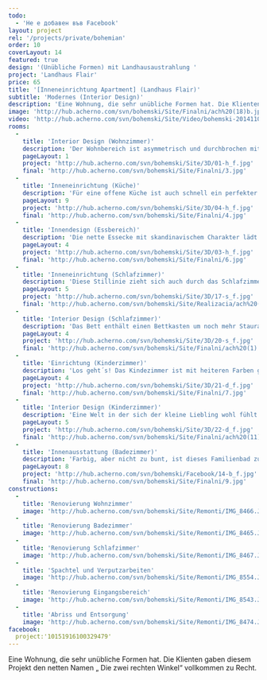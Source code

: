 ```yaml
---
todo: 
  - 'Не е добавен във Facebook'
layout: project
rel: '/projects/private/bohemian' 
order: 10
coverLayout: 14
featured: true
design: '(Unübliche Formen) mit Landhausaustrahlung '
project: 'Landhaus Flair'
price: 65
title: '[Inneneinrichtung Apartment] (Landhaus Flair)'
subtitle: 'Modernes (Interior Design)'
description: 'Eine Wohnung, die sehr unübliche Formen hat. Die Klienten gaben diesem Projekt den netten Namen „ Die zwei rechten Winkel“ vollkommen zu Recht.'
image: 'http://hub.acherno.com/svn/bohemski/Site/Finalni/ach%20(18)b.jpg'
video: 'http://hub.acherno.com/svn/bohemski/Site/Video/bohemski-20141103-hd.mp4'
rooms:
  -
    title: 'Interior Design (Wohnzimmer)'
    description: 'Der Wohnbereich ist asymmetrisch und durchbrochen mit Säulen. Das macht ihn auf der einen Seite einzigartig und inspirierend, aber auf der anderen Seite sehr anspruchsvoll zu gestallten.'
    pageLayout: 1
    project: 'http://hub.acherno.com/svn/bohemski/Site/3D/01-h_f.jpg'
    final: 'http://hub.acherno.com/svn/bohemski/Site/Finalni/3.jpg'
  -
    title: 'Inneneinrichtung (Küche)'
    description: 'Für eine offene Küche ist auch schnell ein perfekter Platz zwischen einer Säule und der Rückwand  gefunden. Die neue Kochstelle glänzt im angesagten Landhausstil.'
    pageLayout: 9
    project: 'http://hub.acherno.com/svn/bohemski/Site/3D/04-h_f.jpg'
    final: 'http://hub.acherno.com/svn/bohemski/Site/Finalni/4.jpg'
  -
    title: 'Innendesign (Essbereich)'
    description: 'Die nette Essecke mit skandinavischem Charakter lädt die ganze Familie zum leckeren Essen ein.'
    pageLayout: 4
    project: 'http://hub.acherno.com/svn/bohemski/Site/3D/03-h_f.jpg'
    final: 'http://hub.acherno.com/svn/bohemski/Site/Finalni/6.jpg'
  -
    title: 'Inneneinrichtung (Schlafzimmer)'
    description: 'Diese Stillinie zieht sich auch durch das Schlafzimmer. Hier ist alles in freundlichen Farben gehalten und hell. Die Möbel sind praktisch und bequem in unkompliziertem Design.'
    pageLayout: 5
    project: 'http://hub.acherno.com/svn/bohemski/Site/3D/17-s_f.jpg'
    final: 'http://hub.acherno.com/svn/bohemski/Site/Realizacia/ach%20(2).jpg'
  -
    title: 'Interior Design (Schlafzimmer)'
    description: 'Das Bett enthält einen Bettkasten um noch mehr Stauraum zu schaffen. So wirkt der Raum noch aufgeräumter und ruhiger.'
    pageLayout: 4
    project: 'http://hub.acherno.com/svn/bohemski/Site/3D/20-s_f.jpg'
    final: 'http://hub.acherno.com/svn/bohemski/Site/Finalni/ach%20(1).jpg'
  -
    title: 'Einrichtung (Kinderzimmer)'
    description: 'Los geht´s! Das Kindezimmer ist mit heiteren Farben gestrichen. Eine Rutsche, eine geräumige Spielecke und lustige Tiermotive an der Wand sorgen für eine ausgelassene Stimmung.'
    pageLayout: 4
    project: 'http://hub.acherno.com/svn/bohemski/Site/3D/21-d_f.jpg'
    final: 'http://hub.acherno.com/svn/bohemski/Site/Finalni/7.jpg'
  -
    title: 'Interior Design (Kinderzimmer)'
    description: 'Eine Welt in der sich der kleine Liebling wohl fühlt und unbesorgt spielen kann.'
    pageLayout: 5
    project: 'http://hub.acherno.com/svn/bohemski/Site/3D/22-d_f.jpg'
    final: 'http://hub.acherno.com/svn/bohemski/Site/Finalni/ach%20(11).jpg'
  -
    title: 'Innenausstattung (Badezimmer)'
    description: 'Farbig, aber nicht zu bunt, ist dieses Familienbad zugleich praktisch und elegant.'
    pageLayout: 8
    project: 'http://hub.acherno.com/svn/bohemski/Facebook/14-b_f.jpg'
    final: 'http://hub.acherno.com/svn/bohemski/Site/Finalni/9.jpg'
constructions:
  - 
    title: 'Renovierung Wohnzimmer'
    image: 'http://hub.acherno.com/svn/bohemski/Site/Remonti/IMG_8466.JPG'
  - 
    title: 'Renovierung Badezimmer'
    image: 'http://hub.acherno.com/svn/bohemski/Site/Remonti/IMG_8465.JPG'
  - 
    title: 'Renovierung Schlafzimmer'
    image: 'http://hub.acherno.com/svn/bohemski/Site/Remonti/IMG_8467.JPG'
  - 
    title: 'Spachtel und Verputzarbeiten'
    image: 'http://hub.acherno.com/svn/bohemski/Site/Remonti/IMG_8554.JPG'
  - 
    title: 'Renovierung Eingangsbereich'
    image: 'http://hub.acherno.com/svn/bohemski/Site/Remonti/IMG_8543.JPG'
  - 
    title: 'Abriss und Entsorgung'
    image: 'http://hub.acherno.com/svn/bohemski/Site/Remonti/IMG_8474.JPG'
facebook:
  project:'10151916100329479'    
---
```

Eine Wohnung, die sehr unübliche Formen hat. Die Klienten gaben diesem Projekt den netten Namen „ Die zwei rechten Winkel“ vollkommen zu Recht.
